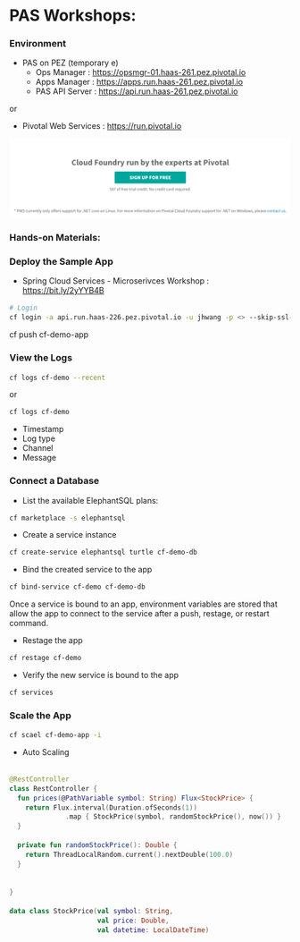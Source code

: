 
# PAS Workshops:

### Environment
- PAS on PEZ  (temporary e)
  - Ops Manager : https://opsmgr-01.haas-261.pez.pivotal.io
  - Apps Manager : https://apps.run.haas-261.pez.pivotal.io
  - PAS API Server : https://api.run.haas-261.pez.pivotal.io

or 
- Pivotal Web Services : https://run.pivotal.io

![](img/pws-sign-up-free.png)

<!-- 
  or
- PAS on Azure
  - Ops Manager : https://opsmgr.pcf.kr.pivotal.io
  - Apps Manager : https://apps.sys.pcf.kr.pivotal.io
  - PAS API Server : https://api.sys.pcf.kr.pivotal.io
 -->

### Hands-on Materials:
### Deploy the Sample App

- Spring Cloud Services - Microserivces Workshop : https://bit.ly/2yYYB4B

```bash
# Login 
cf login -a api.run.haas-226.pez.pivotal.io -u jhwang -p <> --skip-ssl-validation
```

cf push cf-demo-app

### View the Logs
```bash
cf logs cf-demo --recent
```
or
```bash
cf logs cf-demo
```

- Timestamp
- Log type
- Channel
- Message

### Connect a Database
- List the available ElephantSQL plans:
```bash
cf marketplace -s elephantsql
```
- Create a service instance
```bash
cf create-service elephantsql turtle cf-demo-db
```
- Bind the created service to the app
```bash
cf bind-service cf-demo cf-demo-db
```
Once a service is bound to an app, environment variables are stored that allow the app to connect to the service after a push, restage, or restart command.

- Restage the app
```bash
cf restage cf-demo
```
- Verify the new service is bound to the app
```bash
cf services
```

### Scale the App

```bash
cf scael cf-demo-app -i 
```

- Auto Scaling






```kotlin

@RestController
class RestController {
  fun prices(@PathVariable symbol: String) Flux<StockPrice> {
    return Flux.interval(Duration.ofSeconds(1))
              .map { StockPrice(symbol, randomStockPrice(), now()) }
  }

  private fun randomStockPrice(): Double {
    return ThreadLocalRandom.current().nextDouble(100.0)
  }


}

data class StockPrice(val symbol: String, 
                      val price: Double,
                      val datetime: LocalDateTime)


```